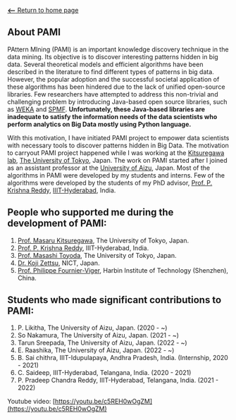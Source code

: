 [__<--__ Return to home page](index.html)

## About PAMI
PAttern MIning (PAMI) is an important knowledge discovery technique in the data mining. Its objective is to discover 
interesting patterns hidden in big data. Several theoretical models and efficient algorithms have been described in the
literature to find different types of patterns in big data.  However, the popular adoption and the successful societal 
application of these algorithms has been hindered due to the lack of unified open-source libraries. Few researchers have 
attempted to address this non-trivial and challenging problem by introducing Java-based open source libraries, such as 
[WEKA](https://www.cs.waikato.ac.nz/ml/weka/) and [SPMF](https://www.philippe-fournier-viger.com/spmf/).  **Unfortunately, 
these Java-based libraries are inadequate to satisfy the information needs of the data scientists who perform analytics 
on Big Data mostly using Python language.**

With this motivation, I have initiated PAMI project to empower data scientists with necessary tools to discover patterns
hidden in Big Data. The motivation to carryout PAMI project happened while I was working at the [Kitsuregawa lab](http://www.tkl.iis.u-tokyo.ac.jp/new/?lang=en),
[The University of Tokyo](https://www.iis.u-tokyo.ac.jp/en/), Japan.  The work on PAMI started after I joined as an assistant professor at the [University of Aizu](https://u-aizu.ac.jp/), Japan. 
Most of the algorithms in PAMI were developed by my students and interns. Few of the algorithms were developed by the 
students of my PhD advisor, [Prof. P. Krishna Reddy](https://faculty.iiit.ac.in/~pkreddy/), [IIIT-Hyderabad](https://www.iiit.ac.in/), India.



## People who supported me during the development of PAMI:
1. [Prof. Masaru Kitsuregawa](http://www.tkl.iis.u-tokyo.ac.jp/Kilab/Members/memo/kitsure_e.html), The University of Tokyo, Japan.
1. [Prof. P. Krishna Reddy](https://faculty.iiit.ac.in/~pkreddy/), IIIT-Hyderabad, India.
1. [Prof. Masashi Toyoda](https://www.iis.u-tokyo.ac.jp/en/research/staff/masashi-toyoda/), The University of Tokyo, Japan.
1. [Dr. Koji Zettsu](https://www2.nict.go.jp/bidal/x166/en/members/zettsu/index.html), NICT, Japan.
1. [Prof. Philippe Fournier-Viger](https://www.philippe-fournier-viger.com/), Harbin Institute of Technology (Shenzhen), China.


## Students who made significant contributions to PAMI:
1. P. Likitha, The University of Aizu, Japan. (2020 - ~)
2. So Nakamura, The University of Aizu, Japan. (2021 - ~)
3. Tarun Sreepada, The University of Aizu, Japan. (2022 - ~)
4. E. Raashika, The University of Aizu, Japan. (2022 - ~)
5. B. Sai chithra, IIIT-Idupulapaya, Andhra Pradesh, India. (Internship, 2020 - 2021)
6. C. Saideep, IIIT-Hyderabad, Telangana, India. (2020 - 2021)
7. P. Pradeep Chandra Reddy, IIIT-Hyderabad, Telangana, India. (2021 - 2022)

Youtube video: [https://youtu.be/c5REH0wOgZM](https://youtu.be/c5REH0wOgZM)